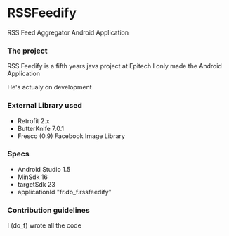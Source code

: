 # RSSFeedify
RSS Feed Aggregator Android Application

### The project ###

RSS Feedify is a fifth years java project at Epitech
I only made the Android Application

He's actualy on development

### External Library used ###

* Retrofit 2.x
* ButterKnife 7.0.1
* Fresco (0.9) Facebook Image Library

### Specs ###

* Android Studio 1.5
* MinSdk 16
* targetSdk 23
* applicationId "fr.do_f.rssfeedify"

### Contribution guidelines ###

I (do_f) wrote all the code
